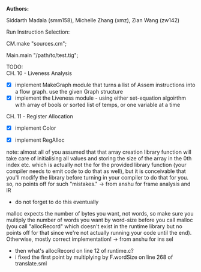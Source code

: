 **Authors:**

Siddarth Madala (smm158), Michelle Zhang (xmz), Zian Wang (zw142) 

Run Instruction Selection:

CM.make "sources.cm";

Main.main "/path/to/test.tig";

TODO:  
CH. 10 - Liveness Analysis
- [x] implement MakeGraph module that turns a list of Assem instructions into a flow graph. use the given Graph structure
- [x] implement the Liveness module - using either set-equation algoirthm with array of bools or sorted list of temps, or one variable at a time

CH. 11 - Register Allocation
- [x] implement Color
- [x] implement RegAlloc


note: almost all of you assumed that that array creation library function will take care of initialising all values and storing the size of the array in the 0th index etc. which is actually not the for the provided library function (your compiler needs to emit code to do that as well), but it is conceivable that you'll modify the library before turning in your compiler to do that for you. so, no points off for such "mistakes."  -> from anshu for frame analysis and IR 
* do not forget to do this eventually

malloc expects the number of bytes you want, not words, so make sure you multiply the number of words you want by word-size before you call malloc (you call "allocRecord" which doesn't exist in the runtime library but no points off for that since we're not actually running your code until the end). Otherwise, mostly correct implementation! -> from anshu for ins sel 
* then what's allocRecord on line 12 of runtime.c?
* i fixed the first point by multiplying by F.wordSize on line 268 of translate.sml

